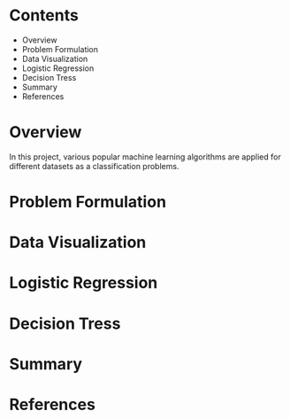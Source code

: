# Contents
- Overview
- Problem Formulation
- Data Visualization
- Logistic Regression
- Decision Tress
- Summary
- References
# Overview
In this project,  various popular machine learning algorithms are applied for different datasets as a classification problems. 
# Problem Formulation 
# Data Visualization
# Logistic Regression
# Decision Tress
# Summary
# References

